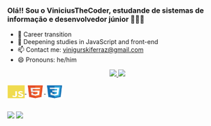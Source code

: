 ### Olá!! Sou o ViniciusTheCoder, estudande de sistemas de informação e desenvolvedor júnior  🤟😎🤟

- 🔭 Career transition
- 🌱 Deepening studies in JavaScript and front-end
- 📫 Contact me: vinigurskiferraz@gmail.com
- 😄 Pronouns: he/him

<div align="center">
  <a href="https://github.com/ViniciusTheCoder">
  <img height="180em" src="https://github-readme-stats.vercel.app/api?username=ViniciusTheCoder&show_icons=true&theme=tokyonight&include_all_commits=true&count_private=true"/>
  <img height="180em" src="https://github-readme-stats.vercel.app/api/top-langs/?username=ViniciusTheCoder&layout=compact&langs_count=7&theme=tokyonight"/>
</div>
 
<div style="display: inline_block"><br>
  <img align="center" alt="Rafa-Js" height="30" width="40" src="https://raw.githubusercontent.com/devicons/devicon/master/icons/javascript/javascript-plain.svg">
  <img align="center" alt="Rafa-HTML" height="30" width="40" src="https://raw.githubusercontent.com/devicons/devicon/master/icons/html5/html5-original.svg">
  <img align="center" alt="Rafa-CSS" height="30" width="40" src="https://raw.githubusercontent.com/devicons/devicon/master/icons/css3/css3-original.svg">
</div>
  
##
  
<div>
  <a href = "mailto:vinigurskiferraz@gmail.com"><img src="https://img.shields.io/badge/-Gmail-%23333?style=for-the-badge&logo=gmail&logoColor=white" target="_blank"></a>
  <a href="www.linkedin.com/in/vinícius-gurski-ferraz-ba7ba0206" target="_blank"><img src="https://img.shields.io/badge/-LinkedIn-%230077B5?style=for-the-badge&logo=linkedin&logoColor=white" target="_blank"></a>  
</div> 
